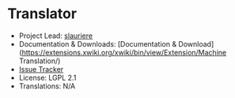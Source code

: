 # Translator 

* Project Lead: [slauriere](https://www.xwiki.org/xwiki/bin/view/XWiki/(slauriere))
* Documentation & Downloads: [Documentation & Download](https://extensions.xwiki.org/xwiki/bin/view/Extension/Machine Translation/)
* [Issue Tracker](https://jira.xwiki.org/browse/MT)
* License: LGPL 2.1
* Translations: N/A
